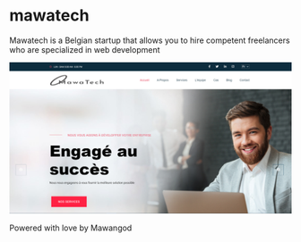 # mawatech

Mawatech is a Belgian startup that allows you to hire competent freelancers who are specialized in web development

![Site preview](assets/img/site-preview.png)

Powered with love by Mawangod

